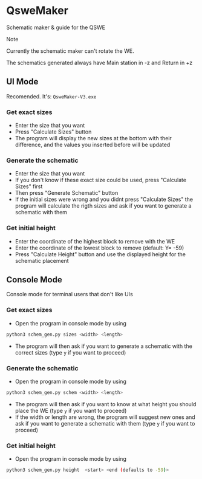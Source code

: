 # QsweMaker
Schematic maker &amp; guide for the QSWE

> [!NOTE]
> Currently the schematic maker can't rotate the WE.
>
> The schematics generated always have Main station in -z and Return in +z
## UI Mode

Recomended. It's: `QsweMaker-V3.exe`

### Get exact sizes
- Enter the size that you want
- Press "Calculate Sizes" button
- The program will display the new sizes at the bottom with their difference, and the values you inserted before will be updated

### Generate the schematic
- Enter the size that you want
- If you don't know if these exact size could be used, press "Calculate Sizes" first
- Then press "Generate Schematic" button
- If the initial sizes were wrong and you didnt press "Calculate Sizes" the program will calculate the rigth sizes and ask if you want to generate a schematic with them

### Get initial height
- Enter the coordinate of the highest block to remove with the WE
- Enter the coordinate of the lowest block to remove (default: Y= -59)
- Press "Calculate Height" button and use the displayed height for the schematic placement

## Console Mode

Console mode for terminal users that don't like UIs

### Get exact sizes
- Open the program in console mode by using
```bash
python3 schem_gen.py sizes <width> <length>
```
- The program will then ask if you want to generate a schematic with the correct sizes (type `y` if you want to proceed)

### Generate the schematic
- Open the program in console mode by using
```bash
python3 schem_gen.py schem <width> <length>
```
- The program will then ask if you want to know at what height you should place the WE (type `y` if you want to proceed)
- If the width or length are wrong, the program will suggest new ones and ask if you want to generate a schematic with them (type `y` if you want to proceed)

### Get initial height
- Open the program in console mode by using
```bash
python3 schem_gen.py height  <start> <end (defaults to -59)>
```
